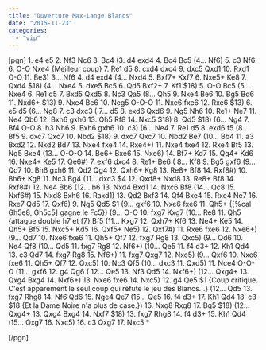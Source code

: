 ```yaml
---
title: "Ouverture Max-Lange Blancs"
date: "2015-11-23"
categories: 
  - "vip"
---
```


\[pgn\] 1. e4 e5 2. Nf3 Nc6 3. Bc4 (3. d4 exd4 4. Bc4 Bc5 (4... Nf6) 5. c3 Nf6 6. O-O Nxe4 {Meilleur coup} 7. Re1 d5 8. cxd4 dxc4 9. dxc5 Qxd1 10. Rxd1 O-O 11. Be3) 3... Nf6 4. d4 exd4 (4... Nxd4 5. Bxf7+ Kxf7 6. Nxe5+ Ke8 7. Qxd4 $18) (4... Nxe4 5. dxe5 Bc5 6. Qd5 Bxf2+ 7. Kf1 $18) 5. O-O Bc5 (5... Nxe4 6. Re1 d5 7. Bxd5 Qxd5 8. Nc3 Qa5 (8... Qh5 9. Nxe4 Be6 10. Bg5 Bd6 11. Nxd6+ $13) 9. Nxe4 Be6 10. Neg5 O-O-O 11. Nxe6 fxe6 12. Rxe6 $13) 6. e5 d5 (6... Ng8 7. c3 dxc3 ( 7... d5 8. exd6 Qxd6 9. Ng5 Nh6 10. Re1+ Ne7 11. Ne4 Qb6 12. Bxh6 gxh6 13. Qh5 Rf8 14. Nxc5 $18) 8. Qd5 $18) (6... Ng4 7. Bf4 O-O 8. h3 Nh6 9. Bxh6 gxh6 10. c3) (6... Ne4 7. Re1 d5 8. exd6 f5 (8... Bf5 9. dxc7 Qxc7 10. Nbd2 $18) 9. dxc7 Qxc7 10. Nbd2 Be7 (10... Bb4 11. a3 Bxd2 12. Nxd2 Bd7 13. Nxe4 fxe4 14. Rxe4+) 11. Nxe4 fxe4 12. Rxe4 Bf5 13. Ng5 Bxe4 (13... O-O-O 14. Be6+ Bxe6 15. Nxe6) 14. Bf7+ Kd7 15. Qg4+ Kd6 16. Nxe4+ Ke5 17. Qe6#) 7. exf6 dxc4 8. Re1+ Be6 ( 8... Kf8 9. Bg5 gxf6 (9... Qd7 10. Bh6 gxh6 11. Qd2 Qg4 12. Qxh6+ Kg8 13. Re8+ Bf8 14. Rxf8#) 10. Bh6+ Kg8 11. Nc3 Bg4 (11... dxc3 $4 12. Qxd8+ Nxd8 13. Re8+ Bf8 14. Rxf8#) 12. Ne4 Bb6 (12... b6 13. Nxd4 Bxd1 14. Nxc6 Bf8 (14... Qc8 15. Nxf6#) 15. Nxd8 Bxh6 16. Raxd1) 13. Qd2 Bxf3 14. Qf4 Bxe4 15. Rxe4 Ne7 16. Rxe7 Qd5 17. Qxf6) 9. Ng5 Qd5 $1 (9... gxf6 10. Nxe6 fxe6 11. Qh5+ {\[%cal Gh5e8, Gh5c5\] gagne le Fc5}) (9... O-O 10. fxg7 Kxg7 (10... Re8 11. Qh5 {attaque double h7 et f7} Bf5 (11... Kxg7 12. Qxh7+ Kf6 13. Ne4+ Ke5 14. Qh5+ Bf5 15. Nxc5+ Kd5 16. Qxf5+ Ne5) 12. Qxf7#) 11. Rxe6 fxe6 12. Nxe6+) (9... Qd7 10. Nxe6 fxe6 11. Qh5+ Qf7 12. fxg7 Rg8 13. Qxc5) (9... Qd6 10. Ne4 Qf8 (10... Qd5 11. fxg7 Rg8 12. Nf6+) (10... Qe5 11. f4 d3+ 12. Kh1 Qd4 13. c3 Qd7 14. fxg7 Rg8 15. Nf6+) 11. fxg7 Qxg7 12. Nxc5) (9... Qxf6 10. Nxe6 fxe6 11. Qh5+ Qf7 12. Qxc5) 10. Nc3 Qf5 (10... dxc3 11. Qxd5) 11. Nce4 O-O-O (11... gxf6 12. g4 Qg6 ( 12... Qe5 13. Nf3 Qd5 14. Nxf6+) (12... Qxg4+ 13. Qxg4 Bxg4 14. Nxf6+) 13. Nxe6 fxe6 14. Nxc5) 12. g4 Qe5 $1 {Coup critique. C'est apparement le seul coup qui réfute le jeu des Blancs...} (12... Qd5 13. fxg7 Rhg8 14. Nf6 Qd6 15. Nge4 Qe7 (15... Qe5 16. f4 d3+ 17. Kh1 Qd4 18. c3 $18 {Et la Dame Noire n'a plus de case.}) 16. Nxg8 Rxg8 17. Bg5 $18) (12... Qxg4+ 13. Qxg4 Bxg4 14. Nxf7 $18) 13. fxg7 Rhg8 14. f4 d3+ 15. Kh1 Qd4 (15... Qxg7 16. Nxc5) 16. c3 Qxg7 17. Nxc5 \*

\[/pgn\]
